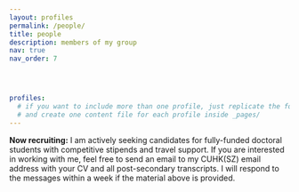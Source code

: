 ```yaml
---
layout: profiles
permalink: /people/
title: people
description: members of my group
nav: true
nav_order: 7




profiles:
  # if you want to include more than one profile, just replicate the following block
  # and create one content file for each profile inside _pages/
---
```




<strong>Now recruiting:</strong> I am actively seeking candidates for fully-funded doctoral students with competitive stipends and travel support. If you are interested in working with me, feel free to send an email to my CUHK(SZ) email address with your CV and all post-secondary transcripts. I will respond to the messages within a week if the material above is provided.



